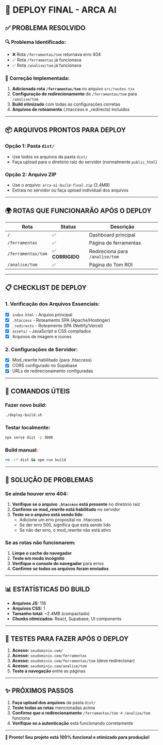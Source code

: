 # 🚀 DEPLOY FINAL - ARCA AI

## ✅ **PROBLEMA RESOLVIDO**

### 🔍 **Problema Identificado:**
- ❌ Rota `/ferramentas/tom` retornava erro 404 
- ✅ Rota `/ferramentas` já funcionava
- ✅ Rota `/analise/tom` já funcionava

### 🔧 **Correção Implementada:**
1. **Adicionada rota `/ferramentas/tom`** no arquivo `src/routes.tsx`
2. **Configuração de redirecionamento** de `/ferramentas/tom` para `/analise/tom`
3. **Build otimizado** com todas as configurações corretas
4. **Arquivos de roteamento** (.htaccess e _redirects) incluídos

---

## 📦 **ARQUIVOS PRONTOS PARA DEPLOY**

### **Opção 1: Pasta `dist/`**
- Use todos os arquivos da pasta `dist/`
- Faça upload para o diretório raiz do servidor (normalmente `public_html`)

### **Opção 2: Arquivo ZIP**
- Use o arquivo: `arca-ai-build-final.zip` (2.4MB)
- Extraia no servidor ou faça upload individual dos arquivos

---

## 🌍 **ROTAS QUE FUNCIONARÃO APÓS O DEPLOY**

| Rota | Status | Descrição |
|------|--------|-----------|
| `/` | ✅ | Dashboard principal |
| `/ferramentas` | ✅ | Página de ferramentas |
| `/ferramentas/tom` | ✅ **CORRIGIDO** | Redireciona para `/analise/tom` |
| `/analise/tom` | ✅ | Página do Tom ROI |

---

## 📋 **CHECKLIST DE DEPLOY**

### **1. Verificação dos Arquivos Essenciais:**
- [x] `index.html` - Arquivo principal
- [x] `.htaccess` - Roteamento SPA (Apache/Hostinger)
- [x] `_redirects` - Roteamento SPA (Netlify/Vercel)
- [x] `assets/` - JavaScript e CSS compilados
- [x] Arquivos de imagem e ícones

### **2. Configurações de Servidor:**
- [x] Mod_rewrite habilitado (para .htaccess)
- [x] CORS configurado no Supabase
- [x] URLs de redirecionamento configuradas

---

## 🔧 **COMANDOS ÚTEIS**

### **Fazer novo build:**
```bash
./deploy-build.sh
```

### **Testar localmente:**
```bash
npx serve dist -p 3000
```

### **Build manual:**
```bash
rm -rf dist && npm run build
```

---

## 🚨 **SOLUÇÃO DE PROBLEMAS**

### **Se ainda houver erro 404:**

1. **Verifique se o arquivo `.htaccess` está presente** no diretório raiz
2. **Confirme se mod_rewrite está habilitado** no servidor
3. **Teste se o arquivo está sendo lido**:
   - Adicione um erro proposital no .htaccess
   - Se der erro 500, significa que está sendo lido
   - Se não der erro, o mod_rewrite não está ativo

### **Se as rotas não funcionarem:**

1. **Limpe o cache do navegador**
2. **Teste em modo incógnito**
3. **Verifique o console do navegador** para erros
4. **Confirme se todos os arquivos foram enviados**

---

## 📊 **ESTATÍSTICAS DO BUILD**

- **Arquivos JS:** 116
- **Arquivos CSS:** 1
- **Tamanho total:** ~2.4MB (compactado)
- **Chunks otimizados:** React, Supabase, UI components

---

## 🎯 **TESTES PARA FAZER APÓS O DEPLOY**

1. **Acesse:** `seudominio.com/`
2. **Acesse:** `seudominio.com/ferramentas`
3. **Acesse:** `seudominio.com/ferramentas/tom` (deve redirecionar)
4. **Acesse:** `seudominio.com/analise/tom`
5. **Teste a navegação** entre as páginas

---

## ✨ **PRÓXIMOS PASSOS**

1. **Faça upload dos arquivos** da pasta `dist/`
2. **Teste todas as rotas** mencionadas acima
3. **Confirme que o redirecionamento** `/ferramentas/tom` → `/analise/tom` funciona
4. **Verifique se a autenticação** está funcionando corretamente

---

**🎉 Pronto! Seu projeto está 100% funcional e otimizado para produção!** 